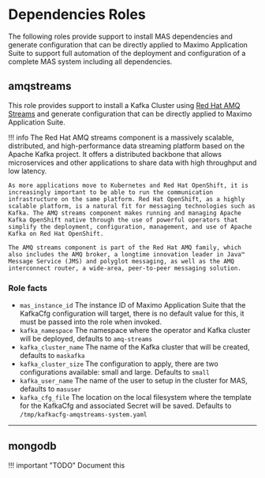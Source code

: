 # Dependencies Roles
The following roles provide support to install MAS dependencies and generate configuration that can be directly applied to Maximo Application Suite to support full automation of the deployment and configuration of a complete MAS system including all dependencies.

## amqstreams
This role provides support to install a Kafka Cluster using [Red Hat AMQ Streams](https://www.redhat.com/en/resources/amq-streams-datasheet) and generate configuration that can be directly applied to Maximo Application Suite.

!!! info
    The Red Hat AMQ streams component is a massively scalable, distributed, and high-performance data streaming platform based on the Apache Kafka project. It offers a distributed backbone that allows microservices and other applications to share data with high throughput and low latency.

    As more applications move to Kubernetes and Red Hat OpenShift, it is increasingly important to be able to run the communication infrastructure on the same platform. Red Hat OpenShift, as a highly scalable platform, is a natural fit for messaging technologies such as Kafka. The AMQ streams component makes running and managing Apache Kafka OpenShift native through the use of powerful operators that simplify the deployment, configuration, management, and use of Apache Kafka on Red Hat OpenShift.

    The AMQ streams component is part of the Red Hat AMQ family, which also includes the AMQ broker, a longtime innovation leader in Java™ Message Service (JMS) and polyglot messaging, as well as the AMQ interconnect router, a wide-area, peer-to-peer messaging solution.

### Role facts
- `mas_instance_id` The instance ID of Maximo Application Suite that the KafkaCfg configuration will target, there is no default value for this, it must be passed into the role when invoked.
- `kafka_namespace` The namespace where the operator and Kafka cluster will be deployed, defaults to `amq-streams`
- `kafka_cluster_name` The name of the Kafka cluster that will be created, defaults to `maskafka`
- `kafka_cluster_size` The configuration to apply, there are two configurations available: small and large.  Defaults to `small`
- `kafka_user_name` The name of the user to setup in the cluster for MAS, defaults to `masuser`
- `kafka_cfg_file` The location on the local filesystem where the template for the KafkaCfg and associated Secret will be saved.  Defaults to `/tmp/kafkacfg-amqstreams-system.yaml`

----

## mongodb

!!! important "TODO"
    Document this
